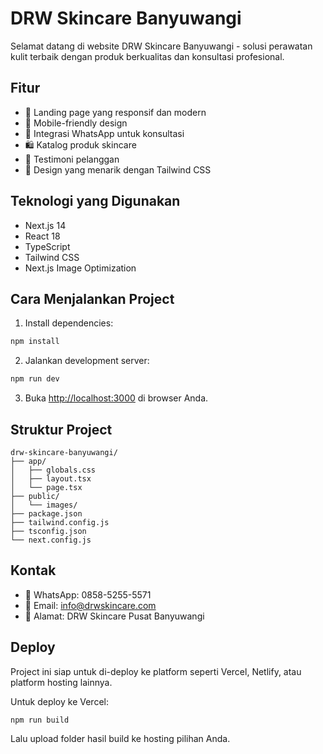 # DRW Skincare Banyuwangi

Selamat datang di website DRW Skincare Banyuwangi - solusi perawatan kulit terbaik dengan produk berkualitas dan konsultasi profesional.

## Fitur

- 🌟 Landing page yang responsif dan modern
- 📱 Mobile-friendly design
- 💬 Integrasi WhatsApp untuk konsultasi
- 🛍️ Katalog produk skincare
- 💝 Testimoni pelanggan
- 🎨 Design yang menarik dengan Tailwind CSS

## Teknologi yang Digunakan

- Next.js 14
- React 18
- TypeScript
- Tailwind CSS
- Next.js Image Optimization

## Cara Menjalankan Project

1. Install dependencies:
```bash
npm install
```

2. Jalankan development server:
```bash
npm run dev
```

3. Buka [http://localhost:3000](http://localhost:3000) di browser Anda.

## Struktur Project

```
drw-skincare-banyuwangi/
├── app/
│   ├── globals.css
│   ├── layout.tsx
│   └── page.tsx
├── public/
│   └── images/
├── package.json
├── tailwind.config.js
├── tsconfig.json
└── next.config.js
```

## Kontak

- 📱 WhatsApp: 0858-5255-5571
- 📧 Email: info@drwskincare.com
- 📍 Alamat: DRW Skincare Pusat Banyuwangi

## Deploy

Project ini siap untuk di-deploy ke platform seperti Vercel, Netlify, atau platform hosting lainnya.

Untuk deploy ke Vercel:
```bash
npm run build
```

Lalu upload folder hasil build ke hosting pilihan Anda.